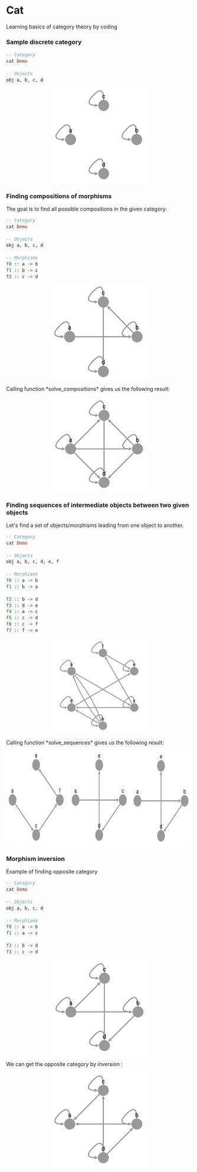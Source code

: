 # Cat
Learning basics of category theory by coding

### Sample discrete category

```haskell
-- Category
cat Demo

-- Objects
obj a, b, c, d
```
<p align="center">
<img src="https://github.com/artuomsci/Cat/blob/main/imgs/1.png" width="256" height="256">
</p>

### Finding compositions of morphisms

The goal is to find all possible compositions in the given category:

```haskell
-- Category
cat Demo

-- Objects
obj a, b, c, d

-- Morphisms
f0 :: a -> b
f1 :: b -> c
f2 :: c -> d
```
<p align="center">
<img src="https://github.com/artuomsci/Cat/blob/main/imgs/2.png" width="256" height="256">
</p>
Calling function *solve_compositions* gives us the following result:
<p align="center">
<img src="https://github.com/artuomsci/Cat/blob/main/imgs/3.png" width="256" height="256">
</p>

### Finding sequences of intermediate objects between two given objects

Let's find a set of objects/morphisms leading from one object to another.

```haskell
-- Category
cat Demo

-- Objects
obj a, b, c, d, e, f

-- Morphisms
f0 :: a -> b
f1 :: b -> a

f2 :: b -> d
f3 :: d -> e
f4 :: a -> c
f5 :: c -> d
f6 :: c -> f
f7 :: f -> e
```
<p align="center">
<img src="https://github.com/artuomsci/Cat/blob/main/imgs/4.png" width="256" height="256">
</p>
Calling function *solve_sequences* gives us the following result:

<p align="center">
<img src="https://github.com/artuomsci/Cat/blob/main/imgs/5.png" width="768" height="256">
</p>

### Morphism inversion

Example of finding opposite category

```haskell
-- Category
cat Demo

-- Objects
obj a, b, c, d

-- Morphisms
f0 :: a -> b
f1 :: a -> c

f2 :: b -> d
f3 :: c -> d
```
<p align="center">
<img src="https://github.com/artuomsci/Cat/blob/main/imgs/6.png" width="256" height="256">
</p>

We can get the opposite category by *inversion* :

<p align="center">
<img src="https://github.com/artuomsci/Cat/blob/main/imgs/7.png" width="256" height="256">
</p>
